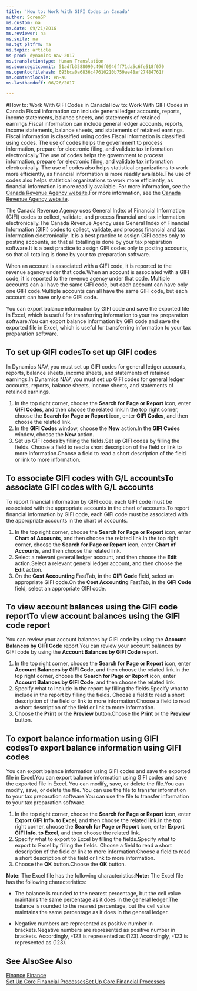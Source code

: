 ```yaml
---
title: 'How to: Work With GIFI Codes in Canada'
author: SorenGP
ms.custom: na
ms.date: 09/21/2016
ms.reviewer: na
ms.suite: na
ms.tgt_pltfrm: na
ms.topic: article
ms-prod: dynamics-nav-2017
ms.translationtype: Human Translation
ms.sourcegitcommit: 51adfb3588099c496f0946ff71da5c6fe518f070
ms.openlocfilehash: 695bca0a6836c47610210b759ae48af27484761f
ms.contentlocale: en-au
ms.lasthandoff: 06/26/2017

---
```


#<a name="how-to-work-with-gifi-codes-in-canada"></a><span data-ttu-id="2af30-102">How to: Work With GIFI Codes in Canada</span><span class="sxs-lookup"><span data-stu-id="2af30-102">How to: Work With GIFI Codes in Canada</span></span>
<span data-ttu-id="2af30-103">Fiscal information can include general ledger accounts, reports, income statements, balance sheets, and statements of retained earnings.</span><span class="sxs-lookup"><span data-stu-id="2af30-103">Fiscal information can include general ledger accounts, reports, income statements, balance sheets, and statements of retained earnings.</span></span> <span data-ttu-id="2af30-104">Fiscal information is classified using codes.</span><span class="sxs-lookup"><span data-stu-id="2af30-104">Fiscal information is classified using codes.</span></span> <span data-ttu-id="2af30-105">The use of codes helps the government to process information, prepare for electronic filing, and validate tax information electronically.</span><span class="sxs-lookup"><span data-stu-id="2af30-105">The use of codes helps the government to process information, prepare for electronic filing, and validate tax information electronically.</span></span> <span data-ttu-id="2af30-106">The use of codes also helps statistical organizations to work more efficiently, as financial information is more readily available.</span><span class="sxs-lookup"><span data-stu-id="2af30-106">The use of codes also helps statistical organizations to work more efficiently, as financial information is more readily available.</span></span> <span data-ttu-id="2af30-107">For more information, see the [Canada Revenue Agency website](http://www.cra-arc.gc.ca/).</span><span class="sxs-lookup"><span data-stu-id="2af30-107">For more information, see the [Canada Revenue Agency website](http://www.cra-arc.gc.ca/).</span></span>

<span data-ttu-id="2af30-108">The Canada Revenue Agency uses General Index of Financial Information (GIFI) codes to collect, validate, and process financial and tax information electronically.</span><span class="sxs-lookup"><span data-stu-id="2af30-108">The Canada Revenue Agency uses General Index of Financial Information (GIFI) codes to collect, validate, and process financial and tax information electronically.</span></span> <span data-ttu-id="2af30-109">It is a best practice to assign GIFI codes only to posting accounts, so that all totalling is done by your tax preparation software.</span><span class="sxs-lookup"><span data-stu-id="2af30-109">It is a best practice to assign GIFI codes only to posting accounts, so that all totaling is done by your tax preparation software.</span></span>

<span data-ttu-id="2af30-110">When an account is associated with a GIFI code, it is reported to the revenue agency under that code.</span><span class="sxs-lookup"><span data-stu-id="2af30-110">When an account is associated with a GIFI code, it is reported to the revenue agency under that code.</span></span> <span data-ttu-id="2af30-111">Multiple accounts can all have the same GIFI code, but each account can have only one GIFI code.</span><span class="sxs-lookup"><span data-stu-id="2af30-111">Multiple accounts can all have the same GIFI code, but each account can have only one GIFI code.</span></span>

<span data-ttu-id="2af30-112">You can export balance information by GIFI code and save the exported file in Excel, which is useful for transferring information to your tax preparation software.</span><span class="sxs-lookup"><span data-stu-id="2af30-112">You can export balance information by GIFI code and save the exported file in Excel, which is useful for transferring information to your tax preparation software.</span></span>

## <a name="to-set-up-gifi-codes"></a><span data-ttu-id="2af30-113">To set up GIFI codes</span><span class="sxs-lookup"><span data-stu-id="2af30-113">To set up GIFI codes</span></span>
<span data-ttu-id="2af30-114">In Dynamics NAV, you must set up GIFI codes for general ledger accounts, reports, balance sheets, income sheets, and statements of retained earnings.</span><span class="sxs-lookup"><span data-stu-id="2af30-114">In Dynamics NAV, you must set up GIFI codes for general ledger accounts, reports, balance sheets, income sheets, and statements of retained earnings.</span></span>

1. <span data-ttu-id="2af30-115">In the top right corner, choose the **Search for Page or Report** icon, enter **GIFI Codes**, and then choose the related link.</span><span class="sxs-lookup"><span data-stu-id="2af30-115">In the top right corner, choose the **Search for Page or Report** icon, enter **GIFI Codes**, and then choose the related link.</span></span>
2. <span data-ttu-id="2af30-116">In the **GIFI Codes** window, choose the **New** action.</span><span class="sxs-lookup"><span data-stu-id="2af30-116">In the **GIFI Codes** window, choose the **New** action.</span></span>
3. <span data-ttu-id="2af30-117">Set up GIFI codes by filling the fields.</span><span class="sxs-lookup"><span data-stu-id="2af30-117">Set up GIFI codes by filling the fields.</span></span> <span data-ttu-id="2af30-118">Choose a field to read a short description of the field or link to more information.</span><span class="sxs-lookup"><span data-stu-id="2af30-118">Choose a field to read a short description of the field or link to more information.</span></span>

## <a name="to-associate-gifi-codes-with-gl-accounts"></a><span data-ttu-id="2af30-119">To associate GIFI codes with G/L accounts</span><span class="sxs-lookup"><span data-stu-id="2af30-119">To associate GIFI codes with G/L accounts</span></span>
<span data-ttu-id="2af30-120">To report financial information by GIFI code, each GIFI code must be associated with the appropriate accounts in the chart of accounts.</span><span class="sxs-lookup"><span data-stu-id="2af30-120">To report financial information by GIFI code, each GIFI code must be associated with the appropriate accounts in the chart of accounts.</span></span>

1. <span data-ttu-id="2af30-121">In the top right corner, choose the **Search for Page or Report** icon, enter **Chart of Accounts**, and then choose the related link.</span><span class="sxs-lookup"><span data-stu-id="2af30-121">In the top right corner, choose the **Search for Page or Report** icon, enter **Chart of Accounts**, and then choose the related link.</span></span>
2. <span data-ttu-id="2af30-122">Select a relevant general ledger account, and then choose the **Edit** action.</span><span class="sxs-lookup"><span data-stu-id="2af30-122">Select a relevant general ledger account, and then choose the **Edit** action.</span></span>
3. <span data-ttu-id="2af30-123">On the **Cost Accounting** FastTab, in the **GIFI Code** field, select an appropriate GIFI code.</span><span class="sxs-lookup"><span data-stu-id="2af30-123">On the **Cost Accounting** FastTab, in the **GIFI Code** field, select an appropriate GIFI code.</span></span>

## <a name="to-view-account-balances-using-the-gifi-code-report"></a><span data-ttu-id="2af30-124">To view account balances using the GIFI code report</span><span class="sxs-lookup"><span data-stu-id="2af30-124">To view account balances using the GIFI code report</span></span>
<span data-ttu-id="2af30-125">You can review your account balances by GIFI code by using the **Account Balances by GIFI Code** report.</span><span class="sxs-lookup"><span data-stu-id="2af30-125">You can review your account balances by GIFI code by using the **Account Balances by GIFI Code** report.</span></span>

1. <span data-ttu-id="2af30-126">In the top right corner, choose the **Search for Page or Report** icon, enter **Account Balances by GIFI Code**, and then choose the related link.</span><span class="sxs-lookup"><span data-stu-id="2af30-126">In the top right corner, choose the **Search for Page or Report** icon, enter **Account Balances by GIFI Code**, and then choose the related link.</span></span>
2. <span data-ttu-id="2af30-127">Specify what to include in the report by filling the fields.</span><span class="sxs-lookup"><span data-stu-id="2af30-127">Specify what to include in the report by filling the fields.</span></span> <span data-ttu-id="2af30-128">Choose a field to read a short description of the field or link to more information.</span><span class="sxs-lookup"><span data-stu-id="2af30-128">Choose a field to read a short description of the field or link to more information.</span></span>
3. <span data-ttu-id="2af30-129">Choose the **Print** or the **Preview** button.</span><span class="sxs-lookup"><span data-stu-id="2af30-129">Choose the **Print** or the **Preview** button.</span></span>

## <a name="to-export-balance-information-using-gifi-codes"></a><span data-ttu-id="2af30-130">To export balance information using GIFI codes</span><span class="sxs-lookup"><span data-stu-id="2af30-130">To export balance information using GIFI codes</span></span>
<span data-ttu-id="2af30-131">You can export balance information using GIFI codes and save the exported file in Excel.</span><span class="sxs-lookup"><span data-stu-id="2af30-131">You can export balance information using GIFI codes and save the exported file in Excel.</span></span> <span data-ttu-id="2af30-132">You can modify, save, or delete the file.</span><span class="sxs-lookup"><span data-stu-id="2af30-132">You can modify, save, or delete the file.</span></span> <span data-ttu-id="2af30-133">You can use the file to transfer information to your tax preparation software.</span><span class="sxs-lookup"><span data-stu-id="2af30-133">You can use the file to transfer information to your tax preparation software.</span></span>

1. <span data-ttu-id="2af30-134">In the top right corner, choose the **Search for Page or Report** icon, enter **Export GIFI Info. to Excel**, and then choose the related link.</span><span class="sxs-lookup"><span data-stu-id="2af30-134">In the top right corner, choose the **Search for Page or Report** icon, enter **Export GIFI Info. to Excel**, and then choose the related link.</span></span>
2. <span data-ttu-id="2af30-135">Specify what to export to Excel by filling the fields.</span><span class="sxs-lookup"><span data-stu-id="2af30-135">Specify what to export to Excel by filling the fields.</span></span> <span data-ttu-id="2af30-136">Choose a field to read a short description of the field or link to more information.</span><span class="sxs-lookup"><span data-stu-id="2af30-136">Choose a field to read a short description of the field or link to more information.</span></span>
3. <span data-ttu-id="2af30-137">Choose the **OK** button.</span><span class="sxs-lookup"><span data-stu-id="2af30-137">Choose the **OK** button.</span></span>

<span data-ttu-id="2af30-138">**Note:** The Excel file has the following characteristics:</span><span class="sxs-lookup"><span data-stu-id="2af30-138">**Note:** The Excel file has the following characteristics:</span></span>

* <span data-ttu-id="2af30-139">The balance is rounded to the nearest percentage, but the cell value maintains the same percentage as it does in the general ledger.</span><span class="sxs-lookup"><span data-stu-id="2af30-139">The balance is rounded to the nearest percentage, but the cell value maintains the same percentage as it does in the general ledger.</span></span>

* <span data-ttu-id="2af30-140">Negative numbers are represented as positive number in brackets.</span><span class="sxs-lookup"><span data-stu-id="2af30-140">Negative numbers are represented as positive number in brackets.</span></span> <span data-ttu-id="2af30-141">Accordingly, -123 is represented as (123).</span><span class="sxs-lookup"><span data-stu-id="2af30-141">Accordingly, -123 is represented as (123).</span></span>

## <a name="see-also"></a><span data-ttu-id="2af30-142">See Also</span><span class="sxs-lookup"><span data-stu-id="2af30-142">See Also</span></span>
<span data-ttu-id="2af30-143">[Finance](finance-setup.md) </span><span class="sxs-lookup"><span data-stu-id="2af30-143">[Finance](finance-setup.md) </span></span>  
[<span data-ttu-id="2af30-144">Set Up Core Financial Processes</span><span class="sxs-lookup"><span data-stu-id="2af30-144">Set Up Core Financial Processes</span></span>](finance-setup-setup-finance-setup.md)

